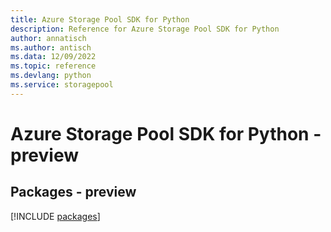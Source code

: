 ```yaml
---
title: Azure Storage Pool SDK for Python
description: Reference for Azure Storage Pool SDK for Python
author: annatisch
ms.author: antisch
ms.data: 12/09/2022
ms.topic: reference
ms.devlang: python
ms.service: storagepool
---
```

# Azure Storage Pool SDK for Python - preview
## Packages - preview
[!INCLUDE [packages](storage-pool-index.md)]